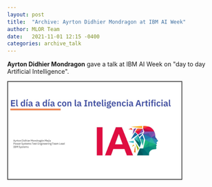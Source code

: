```yaml
---
layout: post
title:  "Archive: Ayrton Didhier Mondragon at IBM AI Week"
author: MLOR Team
date:   2021-11-01 12:15 -0400
categories: archive_talk
---
```

<style>
.center {
  display: block;
  margin-left: auto;
  margin-right: auto;
  width: 50%;
}
img {
  border: 2px solid #555;
}
</style>
<script src="https://kit.fontawesome.com/7812f4f196.js" crossorigin="anonymous"></script>

<b>Ayrton Didhier Mondragon</b> <a href="https://www.linkedin.com/in/ayrton-didhier-mondragon-mejia-2401a996/"><i class="fab fa-linkedin"></i></a> <a href="https://www.uag.mx/"><i class="fas fa-graduation-cap"></i></a> <a href="mailto:ayrton.mondragon1@ibm.com"><i class="fas fa-envelope"></i></a> gave a talk at IBM AI Week on "day to day Artificial Intelligence". 

 <img src="/blogpics/ai_week.jpg" alt="" style="width:80%;">
